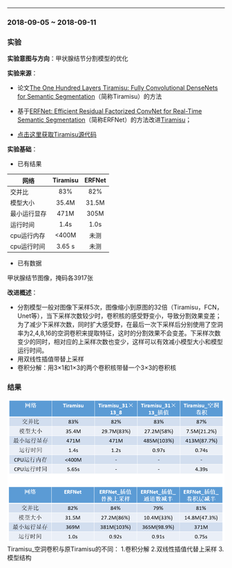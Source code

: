 ﻿---
### 2018-09-05 ~ 2018-09-11

###  **实验** 

**实验意图与方向**：甲状腺结节分割模型的优化

**实验来源**：
- 论文[The One Hundred Layers Tiramisu: Fully Convolutional DenseNets for Semantic Segmentation](https://arxiv.org/abs/1611.09326)（简称Tiramisu）的方法
- 基于[ERFNet: Efficient Residual Factorized ConvNet for Real-Time Semantic Segmentation](https://ieeexplore.ieee.org/document/8063438/?reload=true)（简称ERFNet）的方法改进[Tiramisu](https://arxiv.org/abs/1611.09326)；
	
- [点击这里获取Tiramisu源代码](https://github.com/HasnainRaz/FC-DenseNet-TensorFlow)

**实验基础**：

- 已有结果

| 网络        | Tiramisu   |  ERFNet |
| ---------   | :-------:  | :----:  |
| 交并比      | 83%        |   82%   |
| 模型大小    |   35.4M    |   31.5M |
| 最小运行显存|    471M    |   305M  |
|   运行时间  |    1.4s    |   1.0s  |
| cpu运行内存|    <400M   |   未测  |
| cpu运行时间|    3.65  s    |   未测  |
- 已有数据 

甲状腺结节图像，掩码各3917张

**改进概述**：
- 分割模型一般对图像下采样5次，图像缩小到原图的32倍（Tiramisu，FCN，Unet等），当下采样次数较少时，卷积核的感受野变小，导致分割效果变差；为了减少下采样次数，同时扩大感受野，在最后一次下采样后分别使用了空洞率为2,4,8,16的空洞卷积来提取特征，这时的分割效果不会变差。下采样次数变少的同时，相对应的上采样次数也变少，这样可以有效减小模型大小和模型运行时间。
- 用双线性插值带替上采样
- 卷积分解：用3×1和1×3的两个卷积核带替一个3×3的卷积核


### **结果**
![此处输入图片的描述](./picture.png)
Tiramisu_空洞卷积与原Tiramisu的不同： 1.卷积分解 2.双线性插值代替上采样 3.模型结构
